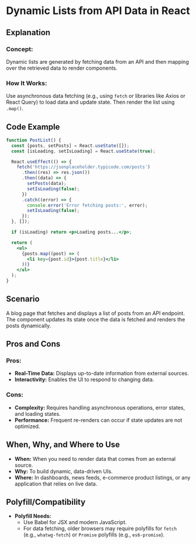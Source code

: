 # Dynamic Lists from API Data in React

## Explanation

### Concept:
Dynamic lists are generated by fetching data from an API and then mapping over the retrieved data to render components.

### How It Works:
Use asynchronous data fetching (e.g., using `fetch` or libraries like Axios or React Query) to load data and update state. Then render the list using `.map()`.

## Code Example

```jsx
function PostList() {
  const [posts, setPosts] = React.useState([]);
  const [isLoading, setIsLoading] = React.useState(true);

  React.useEffect(() => {
    fetch('https://jsonplaceholder.typicode.com/posts')
      .then((res) => res.json())
      .then((data) => {
        setPosts(data);
        setIsLoading(false);
      })
      .catch((error) => {
        console.error('Error fetching posts:', error);
        setIsLoading(false);
      });
  }, []);

  if (isLoading) return <p>Loading posts...</p>;

  return (
    <ul>
      {posts.map((post) => (
        <li key={post.id}>{post.title}</li>
      ))}
    </ul>
  );
}
```

## Scenario
A blog page that fetches and displays a list of posts from an API endpoint. The component updates its state once the data is fetched and renders the posts dynamically.

## Pros and Cons

### Pros:
- **Real-Time Data:** Displays up-to-date information from external sources.
- **Interactivity:** Enables the UI to respond to changing data.

### Cons:
- **Complexity:** Requires handling asynchronous operations, error states, and loading states.
- **Performance:** Frequent re-renders can occur if state updates are not optimized.

## When, Why, and Where to Use
- **When:** When you need to render data that comes from an external source.
- **Why:** To build dynamic, data-driven UIs.
- **Where:** In dashboards, news feeds, e-commerce product listings, or any application that relies on live data.

## Polyfill/Compatibility
- **Polyfill Needs:**
  - Use Babel for JSX and modern JavaScript.
  - For data fetching, older browsers may require polyfills for `fetch` (e.g., `whatwg-fetch`) or `Promise` polyfills (e.g., `es6-promise`).

